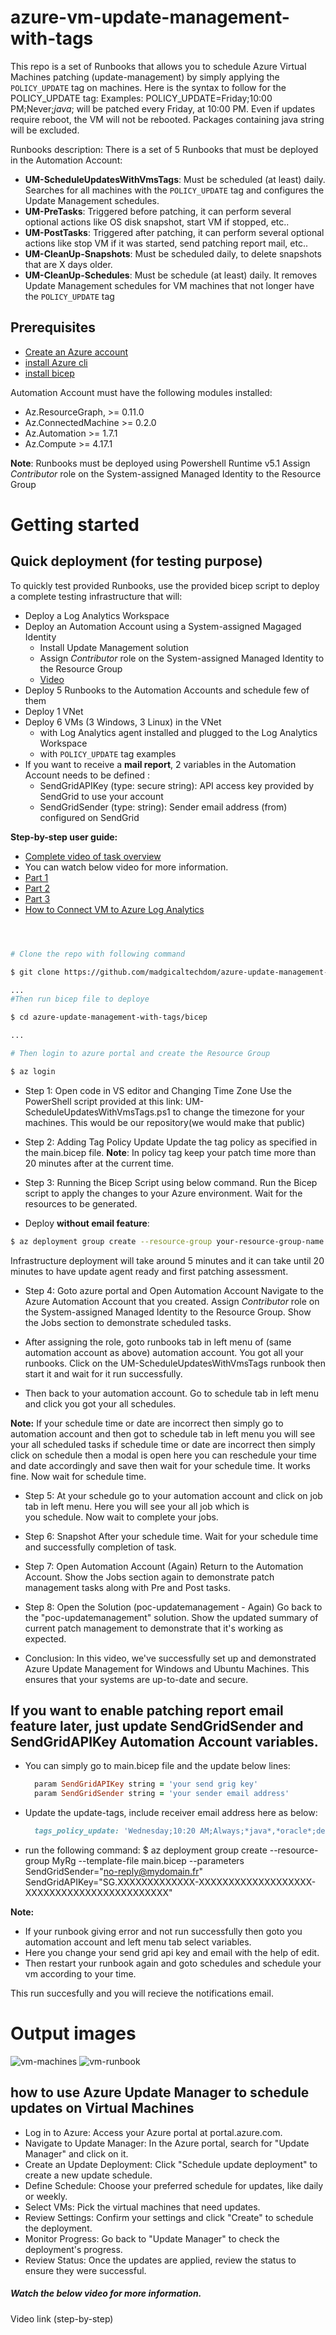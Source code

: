 # azure-vm-update-management-with-tags

This repo is a set of Runbooks that allows you to schedule Azure Virtual Machines patching (update-management) by simply applying the `POLICY_UPDATE` tag on machines.
Here is the syntax to follow for the POLICY_UPDATE tag:
Examples:
POLICY_UPDATE=Friday;10:00 PM;Never;*java*; will be patched every Friday, at 10:00 PM. Even if updates require reboot, the VM will not be rebooted. Packages containing java string will be excluded.

Runbooks description:
There is a set of 5 Runbooks that must be deployed in the Automation Account:
* **UM-ScheduleUpdatesWithVmsTags**: Must be scheduled (at least) daily. Searches for all machines with the `POLICY_UPDATE` tag and configures the Update Management schedules.
* **UM-PreTasks**: Triggered before patching, it can perform several optional actions like OS disk snapshot, start VM if stopped, etc..
* **UM-PostTasks**: Triggered after patching, it can perform several optional actions like stop VM if it was started, send patching report mail, etc..
* **UM-CleanUp-Snapshots**: Must be scheduled daily, to delete snapshots that are X days older.
* **UM-CleanUp-Schedules**: Must be schedule (at least) daily. It removes Update Management schedules for VM machines that not longer have the `POLICY_UPDATE` tag

## Prerequisites
  - [Create an Azure account](https://login.microsoftonline.com/organizations/oauth2/v2.0/authorize?client_id=8e0e8db5-b713-4e91-98e6-470fed0aa4c2&response_type=code%20id_token&scope=openid%20profile&state=OpenIdConnect.AuthenticationProperties%3DCW8R5JHojzMLy-5y5Eo2FYZ9ykAOBMq7FTr_kzVCzk9RVzEJYYUP1TowtzLYYDstYRTumBD3DUJHPylZ9oRSj1qVVKlFXZz6YaWwa1S3E1RW3dZAknRhkUhmq-jgIQJFakxuxd6ZbZo1ijNd8IDIGG2MgsnnVwR_iGIKl18ioDnqEI0SQv6vdK6Yk1SOcnU0OehQ5-O73KvkMSs8pCzI5gz4WAjq3La-tWqs06Zi82G097Lwwf0Bxt9r6zTpbcQ_0V4eODU3rsjEx4m0GWDETg1ivRukWJIFm9R7OCG1Ko_TVLIzg_PGd2B5x8DMuQrpY9z9gA5oLY8hhZaRfIEbUOiav9Dri85uM_C6D0csvjhN63kA1yIaG2emsnGil8W0TIL3d1YZK4PRCHs2rr9I36TsOtPh3wZW1MzAHUJsZMlPLYLAh0jDHn6XXo03cRlSUZQZcD1_neXNVe5uP7Ayxmpc7yvG9bMde-WUWWMeaw4&response_mode=form_post&nonce=638301826653929237.MGI3MzZlZTktNjA3My00OWVmLWEyNWEtMDRlNjkzN2EzYmVjYzhkYWE5NGItNDg1ZC00ZGNhLWI0NTAtMzZmNmNkYmEwOGEx&redirect_uri=https%3A%2F%2Fsignup.azure.com%2Fapi%2Fuser%2Flogin&max_age=86400&post_logout_redirect_uri=https%3A%2F%2Fsignup.azure.com%2Fsignup%3Foffer%3Dms-azr-0044p%26appId%3D102%26ref%3D%26redirectURL%3Dhttps%3A%2F%2Fazure.microsoft.com%2Fget-started%2Fwelcome-to-azure%2F%26l%3Den-in%26srcurl%3Dhttps%3A%2F%2Fazure.microsoft.com%2Ffree&x-client-SKU=ID_NET472&x-client-ver=6.30.1.0)
  - [install Azure cli](https://learn.microsoft.com/en-us/cli/azure/install-azure-cli)
  - [install bicep](https://learn.microsoft.com/en-us/azure/azure-resource-manager/bicep/install#install-manually)

Automation Account must have the following modules installed:
* Az.ResourceGraph, >= 0.11.0
* Az.ConnectedMachine >= 0.2.0
* Az.Automation >= 1.7.1
* Az.Compute >= 4.17.1

**Note**: Runbooks must be deployed using Powershell Runtime v5.1 
          Assign *Contributor* role on the System-assigned Managed Identity to the Resource Group
# Getting started

## Quick deployment (for testing purpose)

To quickly test provided Runbooks, use the provided bicep script to deploy a complete testing infrastructure that will: 
* Deploy a Log Analytics Workspace
* Deploy an Automation Account using a System-assigned Magaged Identity
  * Install Update Management solution
  * Assign *Contributor* role on the System-assigned Managed Identity to the Resource Group
  * [Video](https://drive.google.com/file/d/1Mo7nq79shmxYFsTVR6e06zJSneG-q2CT/view?usp=drive_link)
* Deploy 5 Runbooks to the Automation Accounts and schedule few of them
* Deploy 1 VNet
* Deploy 6 VMs (3 Windows, 3 Linux) in the VNet
  * with Log Analytics agent installed and plugged to the Log Analytics Workspace
  * with `POLICY_UPDATE` tag examples
* If you want to receive a **mail report**, 2 variables in the Automation Account needs to be defined : 
  * SendGridAPIKey (type: secure string): API access key provided by SendGrid to use your account
  * SendGridSender (type: string): Sender email address (from) configured on SendGrid

**Step-by-step user guide:**   
* [Complete video of task overview](https://drive.google.com/file/d/1hDAksoPiYcBi1CbYkya_6vfVE7JtReNS/view?usp=sharing)
* You can watch below video for more information.
* [Part 1](https://drive.google.com/file/d/1_LWuTWXkLA21Bk2e-YKJpgAR87jHiSWL/view?usp=drive_link)
* [Part 2](https://drive.google.com/file/d/11mwDKzV1c6es51LrriejnGJHlLS4fIZ2/view?usp=drive_link)
* [Part 3](https://drive.google.com/file/d/1O9vMRh89NmIdn5uil79DEMeWYUHCoeQj/view?usp=sharing)
* [How to Connect VM to Azure Log Analytics](https://drive.google.com/file/d/1baXUXuJYfSgnZhPpdu72rRsvX4XC9QeE/view?usp=sharing)


```bash



# Clone the repo with following command

$ git clone https://github.com/madgicaltechdom/azure-update-management-with-tags.git

...
#Then run bicep file to deploye

$ cd azure-update-management-with-tags/bicep

...

# Then login to azure portal and create the Resource Group

$ az login

```
* Step 1: Open code in VS editor and Changing Time Zone
  Use the PowerShell script provided at this link: UM-ScheduleUpdatesWithVmsTags.ps1 to change the timezone for your machines. This would be our repository(we would make that public)
  
* Step 2: Adding Tag Policy Update
  Update the tag policy as specified in the main.bicep file.
  **Note**: In policy tag keep your patch time more than 20 minutes after at the current time.

* Step 3: Running the Bicep Script using below command.
  Run the Bicep script to apply the changes to your Azure environment.
  Wait for the resources to be generated.

* Deploy **without email feature**:
```bash
$ az deployment group create --resource-group your-resource-group-name --template-file main.bicep
```

Infrastructure deployment will take around 5 minutes and it can take until 20 minutes to have update agent ready and first patching assessment. 


* Step 4: Goto azure portal and Open Automation Account
  Navigate to the Azure Automation Account that you created.
  Assign *Contributor* role on the System-assigned Managed Identity to the Resource Group.
  Show the Jobs section to demonstrate scheduled tasks.

* After assigning the role, goto runbooks tab in left menu of (same automation account as above) automation account. You got all 
  your runbooks. Click on the UM-ScheduleUpdatesWithVmsTags runbook then start it and wait for it run successfully.

* Then back to your automation account. Go to schedule tab in left menu and click you got your all schedules.

**Note:** 
If your schedule time or date are incorrect then simply go to automation account and then got to schedule tab in left menu you will see your all scheduled tasks if schedule time or date are incorrect then simply click on schedule then a modal is open here you can reschedule your time and date accordingly and save then wait for your schedule time. It works fine. 
Now wait for schedule time.

* Step 5: At your schedule go to your automation account and click on job tab in left menu. Here you will see your all job which is    
  you schedule. Now wait to complete your jobs.

* Step 6: Snapshot After your schedule time.
  Wait for your schedule time and successfully completion of task.

* Step 7: Open Automation Account (Again)
  Return to the Automation Account.
  Show the Jobs section again to demonstrate patch management tasks along with Pre and Post tasks.

* Step 8: Open the Solution (poc-updatemanagement - Again)
  Go back to the "poc-updatemanagement" solution.
  Show the updated summary of current patch management to demonstrate that it's working as expected.

* Conclusion:
    In this video, we've successfully set up and demonstrated Azure Update Management for Windows and Ubuntu Machines. This ensures that your systems are up-to-date and secure.

## If you want to enable patching report email feature later, just update SendGridSender and SendGridAPIKey Automation Account variables.

* You can simply go to main.bicep file and the update below lines:
  ```ruby
    param SendGridAPIKey string = 'your send grig key'
    param SendGridSender string = 'your sender email address'
  ```

* Update the update-tags, include receiver email address here as below:
  ```ruby
    tags_policy_update: 'Wednesday;10:20 AM;Always;*java*,*oracle*;demo.receiver@gmail.com'
  
  ```

* run the following command:
  $ az deployment group create --resource-group MyRg --template-file main.bicep --parameters SendGridSender="no-reply@mydomain.fr" SendGridAPIKey="SG.XXXXXXXXXXXXX-XXXXXXXXXXXXXXXXXXX-XXXXXXXXXXXXXXXXXXXXXXXX"

**Note:**
* If your runbook giving error and not run successfully then goto you automation account and left menu tab select variables.
* Here you change your send grid api key and email with the help of edit.
* Then restart your runbook again and goto schedules and schedule your vm according to your time.

This run succesfully and you will recieve the notifications email.



# Output images
![vm-machines](https://github.com/madgicaltechdom/azure-update-management-with-tags/assets/91054127/fe26c4b1-3208-4046-9788-6df50195dee7)
![vm-runbook](https://github.com/madgicaltechdom/azure-update-management-with-tags/assets/91054127/78c3df0c-5b02-44c5-8b26-2e8d77d447c9)





## how to use Azure Update Manager to schedule updates on Virtual Machines 
* Log in to Azure: Access your Azure portal at portal.azure.com.
* Navigate to Update Manager: In the Azure portal, search for "Update Manager" and click on it.
* Create an Update Deployment: Click "Schedule update deployment" to create a new update schedule.
* Define Schedule: Choose your preferred schedule for updates, like daily or weekly.
* Select VMs: Pick the virtual machines that need updates.
* Review Settings: Confirm your settings and click "Create" to schedule the deployment.
* Monitor Progress: Go back to "Update Manager" to check the deployment's progress.
* Review Status: Once the updates are applied, review the status to ensure they were successful.

##### Watch the below video for more information.
Video link (step-by-step)


